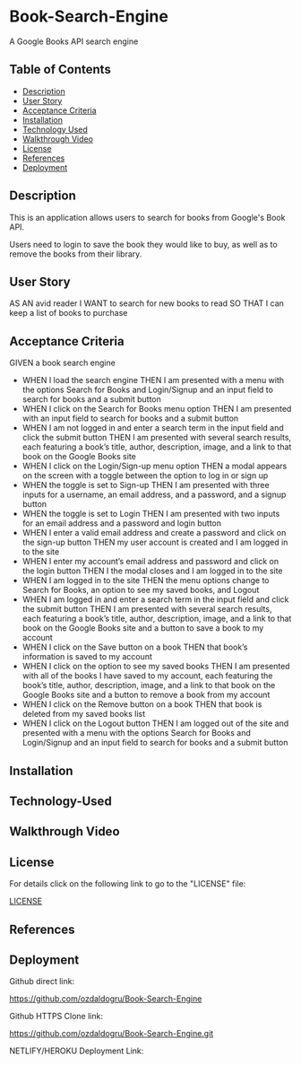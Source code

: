 # Book-Search-Engine

A Google Books API search engine

## Table of Contents

- [Description](#Description)
- [User Story](#User-Story)
- [Acceptance Criteria](#Acceptance-Criteria)
- [Installation](#installation)
- [Technology Used](#technology-used)
- [Walkthrough Video](#Walkthrough-video)
- [License](#license)
- [References](#references)
- [Deployment](#deployment)

## Description

This is an application allows users to search for books from Google's Book API.

Users need to login to save the book they would like to buy, as well as to remove the books from their library.

## User Story

AS AN avid reader I WANT to search for new books to read SO THAT I can keep a list of books to purchase

## Acceptance Criteria

GIVEN a book search engine

- WHEN I load the search engine THEN I am presented with a menu with the options Search for Books and Login/Signup and an input field to search for books and a submit button
- WHEN I click on the Search for Books menu option THEN I am presented with an input field to search for books and a submit button
- WHEN I am not logged in and enter a search term in the input field and click the submit button THEN I am presented with several search results, each featuring a book’s title, author, description, image, and a link to that book on the Google Books site
- WHEN I click on the Login/Sign-up menu option THEN a modal appears on the screen with a toggle between the option to log in or sign up
- WHEN the toggle is set to Sign-up THEN I am presented with three inputs for a username, an email address, and a password, and a signup button
- WHEN the toggle is set to Login THEN I am presented with two inputs for an email address and a password and login button
- WHEN I enter a valid email address and create a password and click on the sign-up button THEN my user account is created and I am logged in to the site
- WHEN I enter my account’s email address and password and click on the login button THEN I the modal closes and I am logged in to the site
- WHEN I am logged in to the site THEN the menu options change to Search for Books, an option to see my saved books, and Logout
- WHEN I am logged in and enter a search term in the input field and click the submit button THEN I am presented with several search results, each featuring a book’s title, author, description, image, and a link to that book on the Google Books site and a button to save a book to my account
- WHEN I click on the Save button on a book THEN that book’s information is saved to my account
- WHEN I click on the option to see my saved books THEN I am presented with all of the books I have saved to my account, each featuring the book’s title, author, description, image, and a link to that book on the Google Books site and a button to remove a book from my account
- WHEN I click on the Remove button on a book THEN that book is deleted from my saved books list
- WHEN I click on the Logout button THEN I am logged out of the site and presented with a menu with the options Search for Books and Login/Signup and an input field to search for books and a submit button

## Installation

## Technology-Used

## Walkthrough Video

## License

For details click on the following link to go to the "LICENSE" file:

[LICENSE](./LICENSE)

## References

## Deployment

Github direct link:

https://github.com/ozdaldogru/Book-Search-Engine

Github HTTPS Clone link:

https://github.com/ozdaldogru/Book-Search-Engine.git

NETLIFY/HEROKU Deployment Link:
